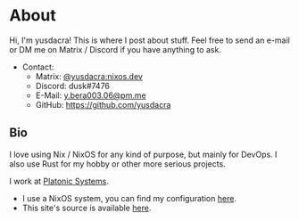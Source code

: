 # About

Hi, I'm yusdacra! This is where I post about stuff.
Feel free to send an e-mail or DM me on Matrix / Discord if you have anything to ask.

+ Contact:
  - Matrix: [@yusdacra:nixos.dev](https://matrix.to/#/@yusdacra:nixos.dev)
  - Discord: dusk#7476
  - E-Mail: y.bera003.06@pm.me
  - GitHub: <https://github.com/yusdacra>

## Bio

I love using Nix / NixOS for any kind of purpose, but mainly for DevOps.
I also use Rust for my hobby or other more serious projects.

I work at [Platonic Systems](https://platonic.systems).

+ I use a NixOS system, you can find my configuration [here](https://git.gaze.systems/dusk/ark).
+ This site's source is available [here](https://git.gaze.systems/dusk/website).
